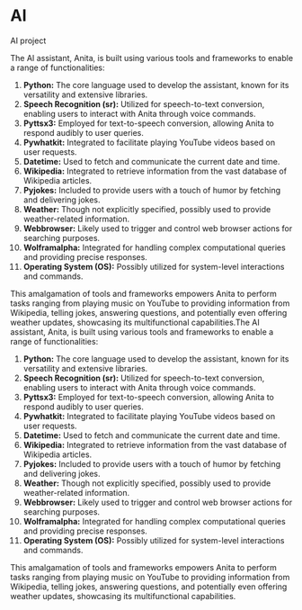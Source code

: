 # AI
AI project

The AI assistant, Anita, is built using various tools and frameworks to enable a range of functionalities:

1. **Python:** The core language used to develop the assistant, known for its versatility and extensive libraries.
2. **Speech Recognition (sr):** Utilized for speech-to-text conversion, enabling users to interact with Anita through voice commands.
3. **Pyttsx3:** Employed for text-to-speech conversion, allowing Anita to respond audibly to user queries.
4. **Pywhatkit:** Integrated to facilitate playing YouTube videos based on user requests.
5. **Datetime:** Used to fetch and communicate the current date and time.
6. **Wikipedia:** Integrated to retrieve information from the vast database of Wikipedia articles.
7. **Pyjokes:** Included to provide users with a touch of humor by fetching and delivering jokes.
8. **Weather:** Though not explicitly specified, possibly used to provide weather-related information.
9. **Webbrowser:** Likely used to trigger and control web browser actions for searching purposes.
10. **Wolframalpha:** Integrated for handling complex computational queries and providing precise responses.
11. **Operating System (OS):** Possibly utilized for system-level interactions and commands.

This amalgamation of tools and frameworks empowers Anita to perform tasks ranging from playing music on YouTube to providing information from Wikipedia, telling jokes, answering questions, and potentially even offering weather updates, showcasing its multifunctional capabilities.The AI assistant, Anita, is built using various tools and frameworks to enable a range of functionalities:

1. **Python:** The core language used to develop the assistant, known for its versatility and extensive libraries.
2. **Speech Recognition (sr):** Utilized for speech-to-text conversion, enabling users to interact with Anita through voice commands.
3. **Pyttsx3:** Employed for text-to-speech conversion, allowing Anita to respond audibly to user queries.
4. **Pywhatkit:** Integrated to facilitate playing YouTube videos based on user requests.
5. **Datetime:** Used to fetch and communicate the current date and time.
6. **Wikipedia:** Integrated to retrieve information from the vast database of Wikipedia articles.
7. **Pyjokes:** Included to provide users with a touch of humor by fetching and delivering jokes.
8. **Weather:** Though not explicitly specified, possibly used to provide weather-related information.
9. **Webbrowser:** Likely used to trigger and control web browser actions for searching purposes.
10. **Wolframalpha:** Integrated for handling complex computational queries and providing precise responses.
11. **Operating System (OS):** Possibly utilized for system-level interactions and commands.

This amalgamation of tools and frameworks empowers Anita to perform tasks ranging from playing music on YouTube to providing information from Wikipedia, telling jokes, answering questions, and potentially even offering weather updates, showcasing its multifunctional capabilities.
